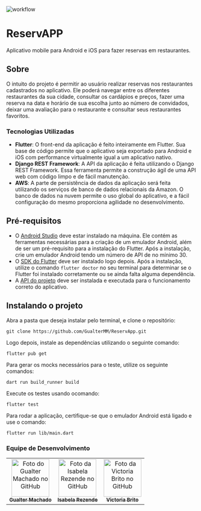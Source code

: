 ![workflow](https://github.com/GualterMM/ReservApp/actions/workflows/flutter-pipeline.yml/badge.svg)  

# ReservAPP

Aplicativo mobile para Android e iOS para fazer reservas em restaurantes.

## Sobre

O intuito do projeto é permitir ao usuário realizar reservas nos restaurantes cadastrados no aplicativo. Ele poderá navegar entre os diferentes restaurantes da sua cidade, consultar os cardápios e preços, fazer uma reserva na data e horário de sua escolha junto ao número de convidados, deixar uma avaliação para o restaurante e consultar seus restaurantes favoritos.

### Tecnologias Utilizadas
* **Flutter**: O front-end da aplicação é feito inteiramente em Flutter. Sua base de código permite que o aplicativo seja exportado para Android e iOS com performance virtualmente igual a um aplicativo nativo.
* **Django REST Framework**: A API da aplicação é feita utilizando o Django REST Framework. Essa ferramenta permite a construção ágil de uma API web com código limpo e de fácil manutenção.
* **AWS**: A parte de persistência de dados da aplicação será feita utilizando os serviços de banco de dados relacionais da Amazon. O banco de dados na nuvem permite o uso global do aplicativo, e a fácil configuração do mesmo proporciona agilidade no desenvolvimento.

## Pré-requisitos
* O [Android Studio](https://developer.android.com/) deve estar instalado na máquina. Ele contém as ferramentas necessárias para a criação de um emulador Android, além de ser um pré-requisito para a instalação do Flutter. Após a instalação, crie um emulador Android tendo um número de API de no mínimo 30.
* O [SDK do Flutter](https://flutter.dev/) deve ser instalado logo depois. Após a instalação, utilize o comando `flutter doctor` no seu terminal para determinar se o Flutter foi instalado corretamente ou se ainda falta alguma dependência.
* A [API do projeto](https://github.com/IsabelaRezendeB/DjangoRestAPI-ReservApp) deve ser instalada e executada para o funcionamento correto do aplicativo. 

## Instalando o projeto

Abra a pasta que deseja instalar pelo terminal, e clone o repositório:
```
git clone https://github.com/GualterMM/ReservApp.git
```

Logo depois, instale as dependências utilizando o seguinte comando:
```
flutter pub get
```

Para gerar os mocks necessários para o teste, utilize os seguinte comandos:
```
dart run build_runner build
```

Execute os testes usando ocomando:
```
flutter test
```

Para rodar a aplicação, certifique-se que o emulador Android está ligado e use o comando:
```
flutter run lib/main.dart
```

### Equipe de Desenvolvimento

<table>
  <tr>
    <td align="center">
      <a href="https://github.com/GualterMM">
        <img src="https://avatars.githubusercontent.com/u/35864822?v=4" width="100px;" alt="Foto do Gualter Machado no GitHub"/><br>
        <sub>
          <b>Gualter Machado</b>
        </sub>
      </a>
    </td>
    <td align="center">
      <a href="https://github.com/IsabelaRezendeB">
        <img src="https://avatars.githubusercontent.com/u/49520751?v=4" width="100px;" alt="Foto da Isabela Rezende no GitHub"/><br>
        <sub>
          <b>Isabela Rezende</b>
        </sub>
      </a>
    </td>
    <td align="center">
      <a href="https://github.com/VictoriaRBrito">
        <img src="https://avatars.githubusercontent.com/u/82007104?v=4" width="100px;" alt="Foto da Victoria Brito no GitHub"/><br>
        <sub>
          <b>Victoria Brito</b>
        </sub>
      </a>
    </td>
  </tr>
</table>
